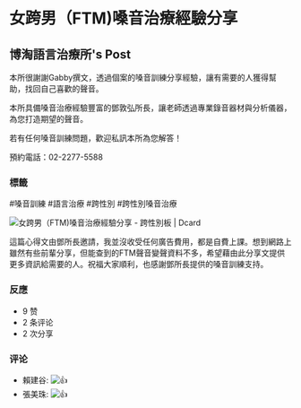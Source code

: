# 女跨男（FTM)嗓音治療經驗分享

## 博淘語言治療所's Post

本所很謝謝Gabby撰文，透過個案的嗓音訓練分享經驗，讓有需要的人獲得幫助，找回自己喜歡的聲音。

本所具備嗓音治療經驗豐富的鄧敦弘所長，讓老師透過專業錄音器材與分析儀器，為您打造期望的聲音。

若有任何嗓音訓練問題，歡迎私訊本所為您解答！

預約電話：02-2277-5588

### 標籤
#嗓音訓練 
#語言治療 
#跨性別 
#跨性別嗓音治療 

![女跨男（FTM)嗓音治療經驗分享 - 跨性別板 | Dcard](https://external-sjc3-1.xx.fbcdn.net/emg1/v/t13/17308995789098516964?url=https%3A%2F%2Ffbthumb.dcard.tw%2Fposts%2F254923302&fb_obo=1&utld=dcard.tw&stp=c0.5000x0.5000f_dst-jpg_flffffff_p500x261_q75_tt6&ccb=13-1&oh=06_Q3991AallaEA0uHFDSOAGDIg13Qhiuoaic27rIupexfK8tU&oe=67B65E1C&_nc_sid=c97757)

這篇心得文由鄧所長邀請，我並沒收受任何廣告費用，都是自費上課。想到網路上雖然有些前輩分享，但能查到的FTM聲音變聲資料不多，希望藉由此分享文提供更多資訊給需要的人。祝福大家順利，也感謝鄧所長提供的嗓音訓練支持。

### 反應
- 9 赞
- 2 条评论
- 2 次分享

### 评论
- 賴建谷: ![👍](https://static.xx.fbcdn.net/images/emoji.php/v9/tb6/1/32/1f44d.png)
- 張美珠: ![👍](https://static.xx.fbcdn.net/images/emoji.php/v9/tb6/1/32/1f44d.png)